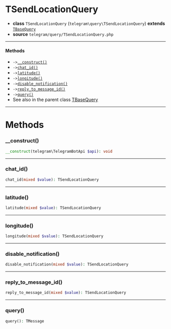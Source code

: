 # TSendLocationQuery

- **class** `TSendLocationQuery` (`telegram\query\TSendLocationQuery`) **extends** [`TBaseQuery`](classes/telegram/query/TBaseQuery.md)
- **source** `telegram/query/TSendLocationQuery.php`

---

#### Methods

- `->`[`__construct()`](#method-__construct)
- `->`[`chat_id()`](#method-chat_id)
- `->`[`latitude()`](#method-latitude)
- `->`[`longitude()`](#method-longitude)
- `->`[`disable_notification()`](#method-disable_notification)
- `->`[`reply_to_message_id()`](#method-reply_to_message_id)
- `->`[`query()`](#method-query)
- See also in the parent class [TBaseQuery](classes/telegram/query/TBaseQuery.md)

---
# Methods

<a name="method-__construct"></a>

### __construct()
```php
__construct(telegram\TelegramBotApi $api): void
```

---

<a name="method-chat_id"></a>

### chat_id()
```php
chat_id(mixed $value): TSendLocationQuery
```

---

<a name="method-latitude"></a>

### latitude()
```php
latitude(mixed $value): TSendLocationQuery
```

---

<a name="method-longitude"></a>

### longitude()
```php
longitude(mixed $value): TSendLocationQuery
```

---

<a name="method-disable_notification"></a>

### disable_notification()
```php
disable_notification(mixed $value): TSendLocationQuery
```

---

<a name="method-reply_to_message_id"></a>

### reply_to_message_id()
```php
reply_to_message_id(mixed $value): TSendLocationQuery
```

---

<a name="method-query"></a>

### query()
```php
query(): TMessage
```